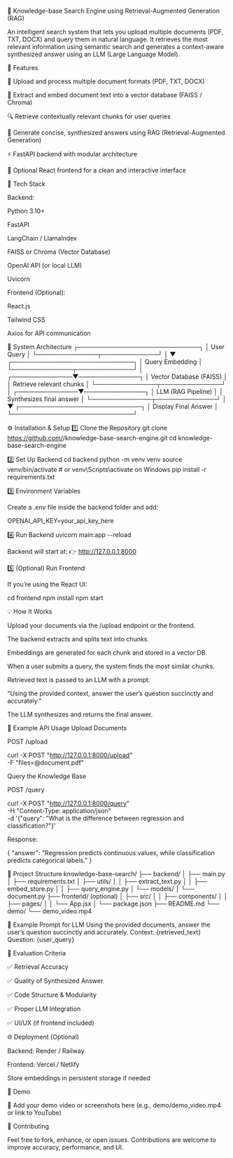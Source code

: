 🧠 Knowledge-base Search Engine using Retrieval-Augmented Generation (RAG)

An intelligent search system that lets you upload multiple documents (PDF, TXT, DOCX) and query them in natural language.
It retrieves the most relevant information using semantic search and generates a context-aware synthesized answer using an LLM (Large Language Model).

🚀 Features

📂 Upload and process multiple document formats (PDF, TXT, DOCX)

🧩 Extract and embed document text into a vector database (FAISS / Chroma)

🔍 Retrieve contextually relevant chunks for user queries

🤖 Generate concise, synthesized answers using RAG (Retrieval-Augmented Generation)

⚡ FastAPI backend with modular architecture

💬 Optional React frontend for a clean and interactive interface

🧰 Tech Stack

Backend:

Python 3.10+

FastAPI

LangChain / LlamaIndex

FAISS or Chroma (Vector Database)

OpenAI API (or local LLM)

Uvicorn

Frontend (Optional):

React.js

Tailwind CSS

Axios for API communication

🧠 System Architecture
                ┌────────────────────────────┐
                │        User Query          │
                └──────────────┬─────────────┘
                               │
                               ▼
                 ┌────────────────────────────┐
                 │      Query Embedding        │
                 └──────────────┬─────────────┘
                               │
                 ┌──────────────▼──────────────┐
                 │    Vector Database (FAISS)  │
                 │   Retrieve relevant chunks  │
                 └──────────────┬──────────────┘
                               │
                 ┌──────────────▼──────────────┐
                 │  LLM (RAG Pipeline)         │
                 │  Synthesizes final answer   │
                 └──────────────┬──────────────┘
                               │
                               ▼
                 ┌────────────────────────────┐
                 │     Display Final Answer    │
                 └────────────────────────────┘

⚙️ Installation & Setup
1️⃣ Clone the Repository
git clone https://github.com/<your-username>/knowledge-base-search-engine.git
cd knowledge-base-search-engine

2️⃣ Set Up Backend
cd backend
python -m venv venv
source venv/bin/activate   # or venv\Scripts\activate on Windows
pip install -r requirements.txt

3️⃣ Environment Variables

Create a .env file inside the backend folder and add:

OPENAI_API_KEY=your_api_key_here

4️⃣ Run Backend
uvicorn main:app --reload


Backend will start at:
👉 http://127.0.0.1:8000

5️⃣ (Optional) Run Frontend

If you’re using the React UI:

cd frontend
npm install
npm start

💡 How It Works

Upload your documents via the /upload endpoint or the frontend.

The backend extracts and splits text into chunks.

Embeddings are generated for each chunk and stored in a vector DB.

When a user submits a query, the system finds the most similar chunks.

Retrieved text is passed to an LLM with a prompt:

"Using the provided context, answer the user’s question succinctly and accurately."


The LLM synthesizes and returns the final answer.

🧩 Example API Usage
Upload Documents

POST /upload

curl -X POST "http://127.0.0.1:8000/upload" \
     -F "files=@document.pdf"

Query the Knowledge Base

POST /query

curl -X POST "http://127.0.0.1:8000/query" \
     -H "Content-Type: application/json" \
     -d '{"query": "What is the difference between regression and classification?"}'


Response:

{
  "answer": "Regression predicts continuous values, while classification predicts categorical labels."
}

📁 Project Structure
knowledge-base-search/
├── backend/
│   ├── main.py
│   ├── requirements.txt
│   ├── utils/
│   │   ├── extract_text.py
│   │   ├── embed_store.py
│   │   ├── query_engine.py
│   └── models/
│       └── document.py
├── frontend/ (optional)
│   ├── src/
│   │   ├── components/
│   │   ├── pages/
│   │   └── App.jsx
│   └── package.json
├── README.md
└── demo/
    └── demo_video.mp4

🧾 Example Prompt for LLM
Using the provided documents, answer the user’s question succinctly and accurately.
Context: {retrieved_text}
Question: {user_query}

🧪 Evaluation Criteria

✅ Retrieval Accuracy

✅ Quality of Synthesized Answer

✅ Code Structure & Modularity

✅ Proper LLM Integration

✅ UI/UX (if frontend included)

🌐 Deployment (Optional)

Backend: Render / Railway

Frontend: Vercel / Netlify

Store embeddings in persistent storage if needed

📸 Demo

🎥 Add your demo video or screenshots here
(e.g., demo/demo_video.mp4 or link to YouTube)

🤝 Contributing

Feel free to fork, enhance, or open issues.
Contributions are welcome to improve accuracy, performance, and UI.
